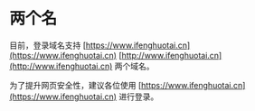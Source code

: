 # 两个名

目前，登录域名支持  [https://www.ifenghuotai.cn](https://www.ifenghuotai.cn)     [http://www.ifenghuotai.cn](http://www.ifenghuotai.cn)   两个域名。

为了提升网页安全性，建议各位使用 [https://www.ifenghuotai.cn](https://www.ifenghuotai.cn) 进行登录。

